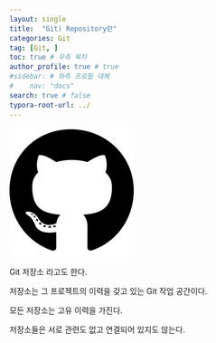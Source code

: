```yaml
---
layout: single
title:  "Git) Repository란"
categories: Git
tag: [Git, ]
toc: true # 우측 목차
author_profile: true # true
#sidebar: # 좌측 프로필 대체
#    nav: "docs"
search: true # false
typora-root-url: ../
---
```


![img](/images/2025-01-09-back016/img.png)

Git 저장소 라고도 한다.

 

저장소는 그 프로젝트의 이력을 갖고 있는 Git 작업 공간이다.

 

모든 저장소는 고유 이력을 가진다.

 

저장소들은 서로 관련도 없고 연결되어 있지도 않는다.